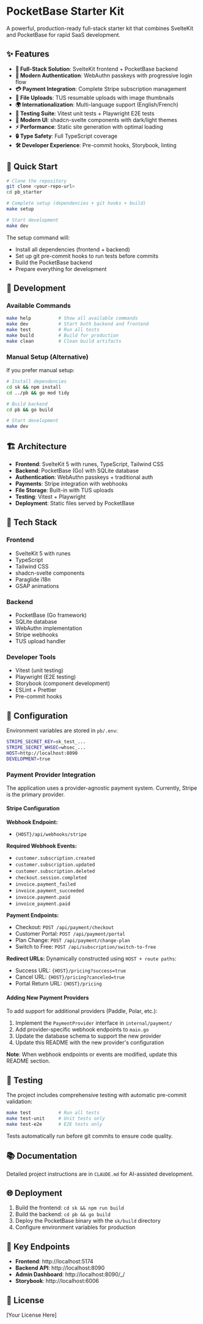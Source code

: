 # PocketBase Starter Kit

A powerful, production-ready full-stack starter kit that combines SvelteKit and PocketBase for rapid SaaS development.

## ✨ Features

- **🚀 Full-Stack Solution**: SvelteKit frontend + PocketBase backend
- **🔐 Modern Authentication**: WebAuthn passkeys with progressive login flow
- **💳 Payment Integration**: Complete Stripe subscription management
- **📁 File Uploads**: TUS resumable uploads with image thumbnails
- **🌍 Internationalization**: Multi-language support (English/French)
- **🧪 Testing Suite**: Vitest unit tests + Playwright E2E tests
- **🎨 Modern UI**: shadcn-svelte components with dark/light themes
- **⚡ Performance**: Static site generation with optimal loading
- **🔒 Type Safety**: Full TypeScript coverage
- **🛠️ Developer Experience**: Pre-commit hooks, Storybook, linting

## 🚀 Quick Start

```bash
# Clone the repository
git clone <your-repo-url>
cd pb_starter

# Complete setup (dependencies + git hooks + build)
make setup

# Start development
make dev
```

The setup command will:
- Install all dependencies (frontend + backend)
- Set up git pre-commit hooks to run tests before commits
- Build the PocketBase backend
- Prepare everything for development

## 📖 Development

### Available Commands

```bash
make help          # Show all available commands
make dev           # Start both backend and frontend
make test          # Run all tests
make build         # Build for production
make clean         # Clean build artifacts
```

### Manual Setup (Alternative)

If you prefer manual setup:

```bash
# Install dependencies
cd sk && npm install
cd ../pb && go mod tidy

# Build backend
cd pb && go build

# Start development
make dev
```

## 🏗️ Architecture

- **Frontend**: SvelteKit 5 with runes, TypeScript, Tailwind CSS
- **Backend**: PocketBase (Go) with SQLite database
- **Authentication**: WebAuthn passkeys + traditional auth
- **Payments**: Stripe integration with webhooks
- **File Storage**: Built-in with TUS uploads
- **Testing**: Vitest + Playwright
- **Deployment**: Static files served by PocketBase

## 📱 Tech Stack

### Frontend
- SvelteKit 5 with runes
- TypeScript
- Tailwind CSS
- shadcn-svelte components
- Paraglide i18n
- GSAP animations

### Backend
- PocketBase (Go framework)
- SQLite database
- WebAuthn implementation
- Stripe webhooks
- TUS upload handler

### Developer Tools
- Vitest (unit testing)
- Playwright (E2E testing)
- Storybook (component development)
- ESLint + Prettier
- Pre-commit hooks

## 🔧 Configuration

Environment variables are stored in `pb/.env`:

```bash
STRIPE_SECRET_KEY=sk_test_...
STRIPE_SECRET_WHSEC=whsec_...
HOST=http://localhost:8090
DEVELOPMENT=true
```

### Payment Provider Integration

The application uses a provider-agnostic payment system. Currently, Stripe is the primary provider.

#### Stripe Configuration

**Webhook Endpoint:**
- `{HOST}/api/webhooks/stripe`

**Required Webhook Events:**
- `customer.subscription.created`
- `customer.subscription.updated` 
- `customer.subscription.deleted`
- `checkout.session.completed`
- `invoice.payment_failed`
- `invoice.payment_succeeded`
- `invoice.payment.paid`
- `invoice_payment.paid`

**Payment Endpoints:**
- Checkout: `POST /api/payment/checkout`
- Customer Portal: `POST /api/payment/portal`
- Plan Change: `POST /api/payment/change-plan`
- Switch to Free: `POST /api/subscription/switch-to-free`

**Redirect URLs:**
Dynamically constructed using `HOST + route paths`:
- Success URL: `{HOST}/pricing?success=true`  
- Cancel URL: `{HOST}/pricing?canceled=true`
- Portal Return URL: `{HOST}/pricing`

#### Adding New Payment Providers

To add support for additional providers (Paddle, Polar, etc.):

1. Implement the `PaymentProvider` interface in `internal/payment/`
2. Add provider-specific webhook endpoints to `main.go`
3. Update the database schema to support the new provider
4. Update this README with the new provider's configuration

**Note**: When webhook endpoints or events are modified, update this README section.

## 🧪 Testing

The project includes comprehensive testing with automatic pre-commit validation:

```bash
make test          # Run all tests
make test-unit     # Unit tests only
make test-e2e      # E2E tests only
```

Tests automatically run before git commits to ensure code quality.

## 📚 Documentation

Detailed project instructions are in `CLAUDE.md` for AI-assisted development.

## 🌐 Deployment

1. Build the frontend: `cd sk && npm run build`
2. Build the backend: `cd pb && go build`
3. Deploy the PocketBase binary with the `sk/build` directory
4. Configure environment variables for production

## 🔗 Key Endpoints

- **Frontend**: http://localhost:5174
- **Backend API**: http://localhost:8090
- **Admin Dashboard**: http://localhost:8090/_/
- **Storybook**: http://localhost:6006

## 📄 License

[Your License Here]